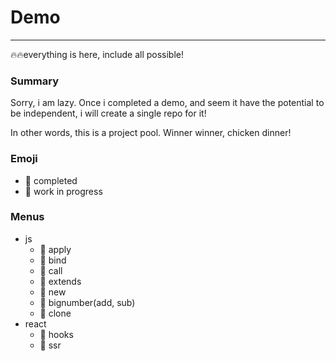 # Demo
---
🔥🔥everything is here, include all possible!

### Summary
Sorry, i am lazy. Once i completed a demo, and seem it have the potential to be independent, i will create a single repo for it!

In other words, this is a project pool. Winner winner, chicken dinner!

### Emoji
- 🎉 completed 
- 🚧 work in progress

### Menus
- js
    - 🎉 apply
    - 🎉 bind
    - 🎉 call
    - 🎉 extends
    - 🎉 new
    - 🎉 bignumber(add, sub)
    - 🎉 clone
- react
    - 🚧 hooks
    - 🚧 ssr 
